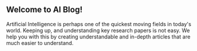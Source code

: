 <title>AI Blog</title>

## Welcome to AI Blog!

Artificial Intelligence is perhaps one of the quickest moving fields in today's world. Keeping up, and understanding key research papers is not easy. We help you with this by creating understandable and in-depth articles that are much easier to understand.     


